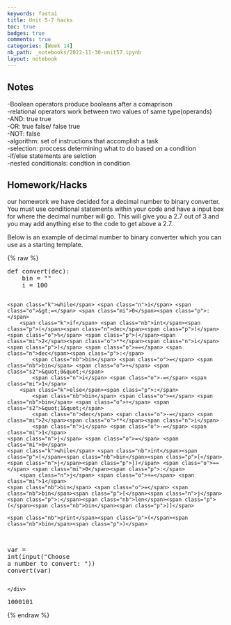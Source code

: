 ```yaml
---
keywords: fastai
title: Unit 5-7 hacks
toc: true
badges: true
comments: true
categories: [Week 14]
nb_path: _notebooks/2022-11-30-unit57.ipynb
layout: notebook
---
```


<!--
#################################################
### THIS FILE WAS AUTOGENERATED! DO NOT EDIT! ###
#################################################
# file to edit: _notebooks/2022-11-30-unit57.ipynb
-->

<div class="container" id="notebook-container">
        
<div class="cell border-box-sizing text_cell rendered"><div class="inner_cell">
<div class="text_cell_render border-box-sizing rendered_html">
<h2 id="Notes">Notes<a class="anchor-link" href="#Notes"> </a></h2><p>-Boolean operators produce booleans after a comaprison<br>
-relational operators work between two values of same type(operands)<br>
-AND: true true<br>
-OR: true false/ false true<br>
-NOT: false<br>
-algorithm: set of instructions that accomplish a task<br>
-selection: proccess determining what to do based on a condition<br>
-if/else statements are selction<br>
-nested conditionals: condtion in condition</p>

</div>
</div>
</div>
<div class="cell border-box-sizing text_cell rendered"><div class="inner_cell">
<div class="text_cell_render border-box-sizing rendered_html">
<h2 id="Homework/Hacks">Homework/Hacks<a class="anchor-link" href="#Homework/Hacks"> </a></h2><p>our homework we have decided for a decimal number to binary converter. You must use conditional statements within your code and have a input box for where the decimal number will go. This will give you a 2.7 out of 3 and you may add anything else to the code to get above a 2.7.</p>

</div>
</div>
</div>
<div class="cell border-box-sizing text_cell rendered"><div class="inner_cell">
<div class="text_cell_render border-box-sizing rendered_html">
<p>Below is an example of decimal number to binary converter which you can use as a starting template.</p>

</div>
</div>
</div>
    {% raw %}
    
<div class="cell border-box-sizing code_cell rendered">
<div class="input">

<div class="inner_cell">
    <div class="input_area">
<div class=" highlight hl-ipython3"><pre><span></span><span class="k">def</span> <span class="nf">convert</span><span class="p">(</span><span class="n">dec</span><span class="p">):</span>
    <span class="nb">bin</span> <span class="o">=</span> <span class="s2">&quot;&quot;</span>
    <span class="n">i</span> <span class="o">=</span> <span class="mi">100</span>

    <span class="k">while</span> <span class="n">i</span> <span class="o">&gt;=</span> <span class="mi">0</span><span class="p">:</span>
        <span class="k">if</span> <span class="nb">int</span><span class="p">(</span><span class="n">dec</span><span class="p">)</span> <span class="o">%</span> <span class="p">(</span><span class="mi">2</span><span class="o">**</span><span class="n">i</span><span class="p">)</span> <span class="o">==</span> <span class="n">dec</span><span class="p">:</span>
            <span class="nb">bin</span> <span class="o">=</span> <span class="nb">bin</span> <span class="o">+</span> <span class="s2">&quot;0&quot;</span>
            <span class="n">i</span> <span class="o">-=</span> <span class="mi">1</span>
        <span class="k">else</span><span class="p">:</span>
            <span class="nb">bin</span> <span class="o">=</span> <span class="nb">bin</span> <span class="o">+</span> <span class="s2">&quot;1&quot;</span>
            <span class="n">dec</span> <span class="o">-=</span> <span class="mi">2</span><span class="o">**</span><span class="n">i</span>
            <span class="n">i</span> <span class="o">-=</span> <span class="mi">1</span>
    <span class="n">j</span> <span class="o">=</span> <span class="mi">0</span>
    <span class="k">while</span> <span class="nb">int</span><span class="p">(</span><span class="nb">bin</span><span class="p">[</span><span class="n">j</span><span class="p">])</span> <span class="o">==</span> <span class="mi">0</span><span class="p">:</span>
        <span class="n">j</span> <span class="o">+=</span> <span class="mi">1</span>
    <span class="nb">bin</span> <span class="o">=</span> <span class="nb">bin</span><span class="p">[</span><span class="n">j</span><span class="p">:</span><span class="nb">len</span><span class="p">(</span><span class="nb">bin</span><span class="p">)]</span>

    <span class="nb">print</span><span class="p">(</span><span class="nb">bin</span><span class="p">)</span>

<span class="n">var</span> <span class="o">=</span> <span class="nb">int</span><span class="p">(</span><span class="nb">input</span><span class="p">(</span><span class="s2">&quot;Choose a number to convert: &quot;</span><span class="p">))</span>
<span class="n">convert</span><span class="p">(</span><span class="n">var</span><span class="p">)</span>
</pre></div>

    </div>
</div>
</div>

<div class="output_wrapper">
<div class="output">

<div class="output_area">

<div class="output_subarea output_stream output_stdout output_text">
<pre>1000101
</pre>
</div>
</div>

</div>
</div>

</div>
    {% endraw %}

</div>
 

